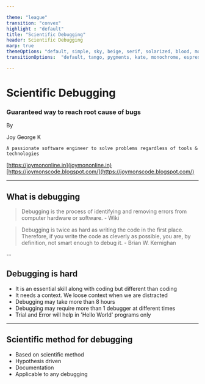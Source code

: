 ```yaml
---

theme: "league"
transition: "convex"
highlight : "default"
title: "Scientific Debugging"
header: Scientific Debugging
marp: true
themeOptions: "default, simple, sky, beige, serif, solarized, blood, moon, night, black, league, white"
transitionOptions:  "default, tango, pygments, kate, monochrome, espresso, zenburn, haddock"

---
```


# Scientific Debugging

### Guaranteed way to reach root cause of bugs

By

Joy George K 

`A passionate software engineer to solve problems regardless of tools & technologies`

[https://joymononline.in](joymononline.in)
[https://joymonscode.blogspot.com/](https://joymonscode.blogspot.com/)

 [^1]: cvfvvrgr



---

## What is debugging

> Debugging is the process of identifying and removing errors from computer hardware or software. - Wiki

> Debugging is twice as hard as writing the code in the first place. Therefore, if you write the code as cleverly as possible, you are, by definition, not smart enough to debug it. - Brian W. Kernighan


--

## Debugging is hard

- It is an essential skill along with coding but different than coding
- It needs a context. We loose context when we are distracted
- Debugging may take more than 8 hours
- Debugging may require more than 1 debugger at different times
- Trial and Error will help in 'Hello World' programs only

---

## Scientific method for debugging

- Based on scientific method
- Hypothesis driven
- Documentation
- Applicable to any debugging

